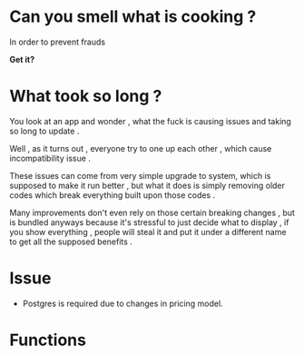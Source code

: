 <script>
import basics from './parts/basics.md'
import functions from '@/list-function.md'
</script>

# Can you smell what is cooking ? 
In order to prevent frauds 

**Get it?**

# What took so long ?
You look at an app and wonder , what the fuck is causing issues and taking so long to update .

Well , as it turns out , everyone try to one up each other , which cause incompatibility issue .

These issues can come from very simple upgrade to system, which is supposed to make it run better , but what it does is simply removing older codes which break everything built upon those codes .

Many improvements don't even rely on those certain breaking changes , but is bundled anyways because it's stressful to just decide what to display , if you show everything , people will steal it and put it under a different name to get all the supposed benefits .


# Issue
- Postgres is required due to changes in pricing model.




# Functions
<!--@include:@/list-function.md-->